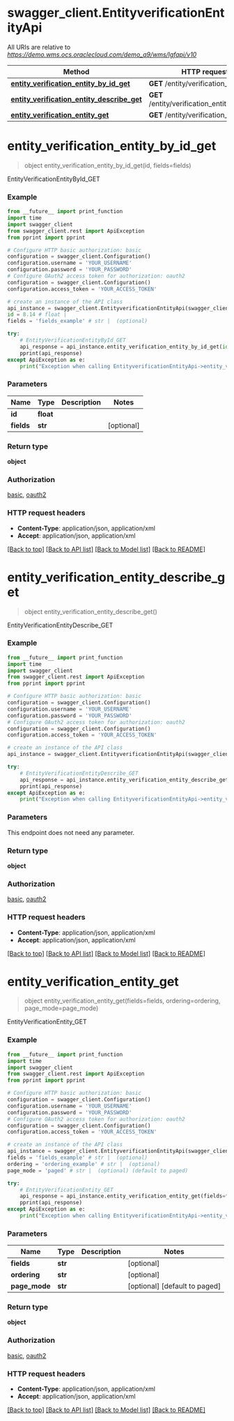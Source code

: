 # swagger_client.EntityverificationEntityApi

All URIs are relative to *https://demo.wms.ocs.oraclecloud.com/demo_a9/wms/lgfapi/v10*

Method | HTTP request | Description
------------- | ------------- | -------------
[**entity_verification_entity_by_id_get**](EntityverificationEntityApi.md#entity_verification_entity_by_id_get) | **GET** /entity/verification_entity/{id} | EntityVerificationEntityById_GET
[**entity_verification_entity_describe_get**](EntityverificationEntityApi.md#entity_verification_entity_describe_get) | **GET** /entity/verification_entity/describe | EntityVerificationEntityDescribe_GET
[**entity_verification_entity_get**](EntityverificationEntityApi.md#entity_verification_entity_get) | **GET** /entity/verification_entity | EntityVerificationEntity_GET


# **entity_verification_entity_by_id_get**
> object entity_verification_entity_by_id_get(id, fields=fields)

EntityVerificationEntityById_GET



### Example
```python
from __future__ import print_function
import time
import swagger_client
from swagger_client.rest import ApiException
from pprint import pprint

# Configure HTTP basic authorization: basic
configuration = swagger_client.Configuration()
configuration.username = 'YOUR_USERNAME'
configuration.password = 'YOUR_PASSWORD'
# Configure OAuth2 access token for authorization: oauth2
configuration = swagger_client.Configuration()
configuration.access_token = 'YOUR_ACCESS_TOKEN'

# create an instance of the API class
api_instance = swagger_client.EntityverificationEntityApi(swagger_client.ApiClient(configuration))
id = 8.14 # float | 
fields = 'fields_example' # str |  (optional)

try:
    # EntityVerificationEntityById_GET
    api_response = api_instance.entity_verification_entity_by_id_get(id, fields=fields)
    pprint(api_response)
except ApiException as e:
    print("Exception when calling EntityverificationEntityApi->entity_verification_entity_by_id_get: %s\n" % e)
```

### Parameters

Name | Type | Description  | Notes
------------- | ------------- | ------------- | -------------
 **id** | **float**|  | 
 **fields** | **str**|  | [optional] 

### Return type

**object**

### Authorization

[basic](../README.md#basic), [oauth2](../README.md#oauth2)

### HTTP request headers

 - **Content-Type**: application/json, application/xml
 - **Accept**: application/json, application/xml

[[Back to top]](#) [[Back to API list]](../README.md#documentation-for-api-endpoints) [[Back to Model list]](../README.md#documentation-for-models) [[Back to README]](../README.md)

# **entity_verification_entity_describe_get**
> object entity_verification_entity_describe_get()

EntityVerificationEntityDescribe_GET



### Example
```python
from __future__ import print_function
import time
import swagger_client
from swagger_client.rest import ApiException
from pprint import pprint

# Configure HTTP basic authorization: basic
configuration = swagger_client.Configuration()
configuration.username = 'YOUR_USERNAME'
configuration.password = 'YOUR_PASSWORD'
# Configure OAuth2 access token for authorization: oauth2
configuration = swagger_client.Configuration()
configuration.access_token = 'YOUR_ACCESS_TOKEN'

# create an instance of the API class
api_instance = swagger_client.EntityverificationEntityApi(swagger_client.ApiClient(configuration))

try:
    # EntityVerificationEntityDescribe_GET
    api_response = api_instance.entity_verification_entity_describe_get()
    pprint(api_response)
except ApiException as e:
    print("Exception when calling EntityverificationEntityApi->entity_verification_entity_describe_get: %s\n" % e)
```

### Parameters
This endpoint does not need any parameter.

### Return type

**object**

### Authorization

[basic](../README.md#basic), [oauth2](../README.md#oauth2)

### HTTP request headers

 - **Content-Type**: application/json, application/xml
 - **Accept**: application/json, application/xml

[[Back to top]](#) [[Back to API list]](../README.md#documentation-for-api-endpoints) [[Back to Model list]](../README.md#documentation-for-models) [[Back to README]](../README.md)

# **entity_verification_entity_get**
> object entity_verification_entity_get(fields=fields, ordering=ordering, page_mode=page_mode)

EntityVerificationEntity_GET



### Example
```python
from __future__ import print_function
import time
import swagger_client
from swagger_client.rest import ApiException
from pprint import pprint

# Configure HTTP basic authorization: basic
configuration = swagger_client.Configuration()
configuration.username = 'YOUR_USERNAME'
configuration.password = 'YOUR_PASSWORD'
# Configure OAuth2 access token for authorization: oauth2
configuration = swagger_client.Configuration()
configuration.access_token = 'YOUR_ACCESS_TOKEN'

# create an instance of the API class
api_instance = swagger_client.EntityverificationEntityApi(swagger_client.ApiClient(configuration))
fields = 'fields_example' # str |  (optional)
ordering = 'ordering_example' # str |  (optional)
page_mode = 'paged' # str |  (optional) (default to paged)

try:
    # EntityVerificationEntity_GET
    api_response = api_instance.entity_verification_entity_get(fields=fields, ordering=ordering, page_mode=page_mode)
    pprint(api_response)
except ApiException as e:
    print("Exception when calling EntityverificationEntityApi->entity_verification_entity_get: %s\n" % e)
```

### Parameters

Name | Type | Description  | Notes
------------- | ------------- | ------------- | -------------
 **fields** | **str**|  | [optional] 
 **ordering** | **str**|  | [optional] 
 **page_mode** | **str**|  | [optional] [default to paged]

### Return type

**object**

### Authorization

[basic](../README.md#basic), [oauth2](../README.md#oauth2)

### HTTP request headers

 - **Content-Type**: application/json, application/xml
 - **Accept**: application/json, application/xml

[[Back to top]](#) [[Back to API list]](../README.md#documentation-for-api-endpoints) [[Back to Model list]](../README.md#documentation-for-models) [[Back to README]](../README.md)

